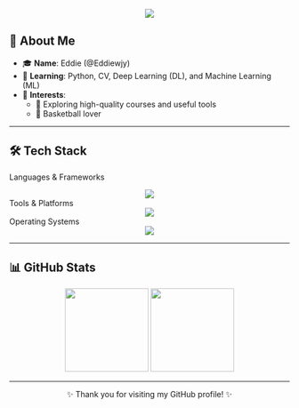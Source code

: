 <p align="center">
<img src="https://capsule-render.vercel.app/api?type=waving&color=timeGradient&height=300&&section=header&text=Hi,There!&fontSize=90&fontAlign=50&fontAlignY=30&desc=I%27m%20Eddie%2C%20a%20normal%20programmer&descAlign=50&descSize=30&descAlignY=60&animation=twinkling" />
</p>

## 👋 About Me
- 🎓 **Name**: Eddie (@Eddiewjy)  
- 🌱 **Learning**: Python, CV, Deep Learning (DL), and Machine Learning (ML)  
- 🎯 **Interests**:  
  - 🚀 Exploring high-quality courses and useful tools  
  - 🏀 Basketball lover  

---

## 🛠 Tech Stack

Languages & Frameworks
<div align="center"> <img src="https://skillicons.dev/icons?i=python,c,pytorch,opencv,js,html,css,nodejs,go,react,vue,ts&theme=dark" /> </div>
Tools & Platforms
<div align="center"> <img src="https://skillicons.dev/icons?i=bash,anaconda,git,github,obsidian,vim,vscode,latex,gcp,md&theme=dark" /> </div>
Operating Systems
<div align="center"> <img src="https://skillicons.dev/icons?i=ubuntu,linux,windows&theme=dark" /> </div>

---

## 📊 GitHub Stats
<div align="center">
  <img src="https://github-readme-stats.vercel.app/api?username=Eddiewjy&show_icons=true&theme=radical" height="150" />
  <img src="https://github-readme-stats.vercel.app/api/top-langs/?username=Eddiewjy&layout=compact&theme=radical" height="150" />
</div>


---

<div align="center">
✨ Thank you for visiting my GitHub profile! ✨
</div>

<!---
Eddiewjy/Eddiewjy is a ✨ special ✨ repository because its `README.md` (this file) appears on your GitHub profile.
You can click the Preview link to take a look at your changes.
--->
